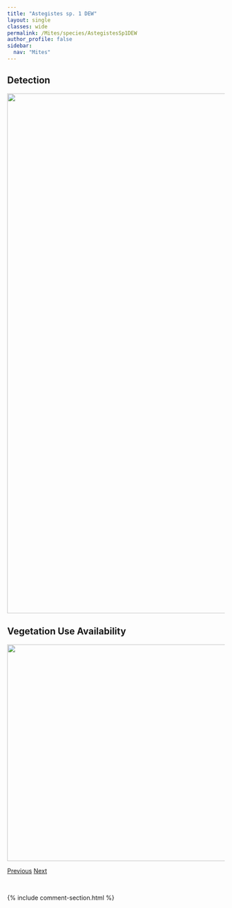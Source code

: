 ```yaml
---
title: "Astegistes sp. 1 DEW"
layout: single
classes: wide
permalink: /Mites/species/AstegistesSp1DEW
author_profile: false
sidebar:
  nav: "Mites"
---
```


<h2>Detection</h2>

<a href="https://drive.google.com/uc?export=view&id=1L-S74U-jyYNXWWRop_pfulEm0URLnP_6">
<img src="https://drive.google.com/uc?export=view&id=1L-S74U-jyYNXWWRop_pfulEm0URLnP_6" height = "1200" width = "800">
</a>


<h2>Vegetation Use Availability</h2>

<a href="https://drive.google.com/uc?export=view&id=1k3tdByfVoF3m4kiVqjw17eqzqYz-0n7k">
<img src="https://drive.google.com/uc?export=view&id=1k3tdByfVoF3m4kiVqjw17eqzqYz-0n7k" height = "500" width = "1000">
</a>


<a href="/DevelopmentWebsite/Mites/species/AnachipteriaSp1DEW" class="pagination--pager" title="Anachipteria sp. 1 DEW">Previous</a> <a href="/DevelopmentWebsite/Mites/species/AtropacarusStriculus" class="pagination--pager" title="Atropacarus striculus">Next</a>

<p>&nbsp;</p>

{% include comment-section.html %}
